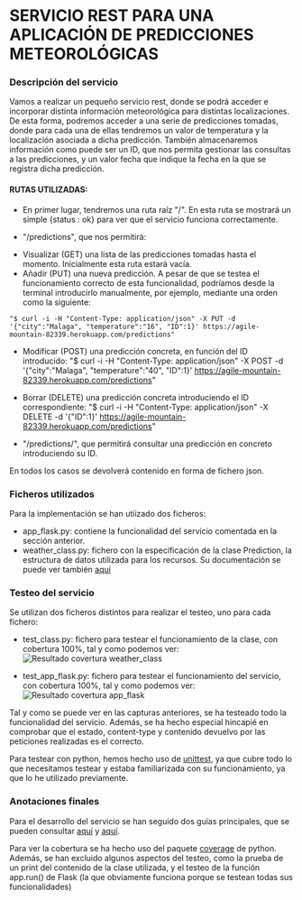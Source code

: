 # SERVICIO REST PARA UNA APLICACIÓN DE PREDICCIONES METEOROLÓGICAS

### Descripción del servicio
Vamos a realizar un pequeño servicio rest, donde se podrá acceder e incorporar distinta información meteorológica para distintas localizaciones. De esta forma, podremos acceder a una serie de predicciones tomadas, donde para cada una de ellas tendremos un valor de temperatura y la localización asociada a dicha predicción. También almacenaremos información como puede ser un ID, que nos permita gestionar las consultas a las predicciones, y un valor fecha que indique la fecha en la que se registra dicha predicción.

#### RUTAS UTILIZADAS:
* En primer lugar, tendremos una ruta raíz "/". En esta ruta se mostrará un simple {status : ok} para ver que el servicio funciona correctamente.

* "/predictions", que nos permitirá:
- Visualizar (GET) una lista de las predicciones tomadas hasta el momento. Inicialmente esta ruta estará vacía.
- Añadir (PUT) una nueva predicción. A pesar de que se testea el funcionamiento correcto de esta funcionalidad, podríamos desde la terminal introducirlo manualmente, por ejemplo, mediante una orden como la siguiente:
~~~
"$ curl -i -H "Content-Type: application/json" -X PUT -d '{"city":"Malaga", "temperature":"16", "ID":1}' https://agile-mountain-82339.herokuapp.com/predictions"
~~~
- Modificar (POST) una predicción concreta, en función del ID introducido:
"$ curl -i -H "Content-Type: application/json" -X POST -d '{"city":"Malaga", "temperature":"40", "ID":1}' https://agile-mountain-82339.herokuapp.com/predictions"

- Borrar (DELETE) una predicción concreta introduciendo el ID correspondiente:
"$ curl -i -H "Content-Type: application/json" -X DELETE -d '{"ID":1}' https://agile-mountain-82339.herokuapp.com/predictions"


* "/predictions/<id>", que permitirá consultar una predicción en concreto introduciendo su ID.

En todos los casos se devolverá contenido en forma de fichero json.

### Ficheros utilizados
Para la implementación se han utiizado dos ficheros:

* app_flask.py: contiene la funcionalidad del servicio comentada en la sección anterior.
* weather_class.py: fichero con la especificación de la clase Prediction, la estructura de datos utilizada para los recursos. Su documentación se puede ver también [aquí](https://github.com/andreamorgar/ProyectoCC/blob/master/weather_docs.txt)


### Testeo del servicio
Se utilizan dos ficheros distintos para realizar el testeo, uno para cada fichero:

* test_class.py: fichero para testear el funcionamiento de la clase, con cobertura 100%, tal y como podemos ver:
![Resultado covertura weather_class](https://github.com/andreamorgar/ProyectoCC/blob/master/docs/images/coverageclase.png)

* test_app_flask.py: fichero para testear el funcionamiento del servicio, con cobertura 100%, tal y como podemos ver:
![Resultado covertura app_flask](https://github.com/andreamorgar/ProyectoCC/blob/master/docs/images/coverageflask.png)

Tal y como se puede ver en las capturas anteriores, se ha testeado todo la funcionalidad del servicio. Además, se ha hecho especial hincapié en comprobar que el estado, content-type y contenido devuelvo por las peticiones realizadas es el correcto.  

Para testear con python, hemos hecho uso de [unittest](https://docs.python.org/3/library/unittest.html), ya que cubre todo lo que necesitamos testear y estaba familiarizada con su funcionamiento, ya que lo he utilizado previamente.

### Anotaciones finales

Para el desarrollo del servicio se han seguido dos guías principales, que se pueden consultar [aquí](http://flask.pocoo.org/docs/1.0/quickstart/) y [aquí](https://blog.miguelgrinberg.com/post/designing-a-restful-api-with-python-and-flask).

Para ver la cobertura se ha hecho uso del paquete [coverage](https://coverage.readthedocs.io/en/v4.5.x/) de python.
Además, se han excluido algunos aspectos del testeo, como la prueba de un print del contenido de la clase utilizada, y el testeo de la función app.run() de Flask (la que obviamente funciona porque se testean todas sus funcionalidades)
